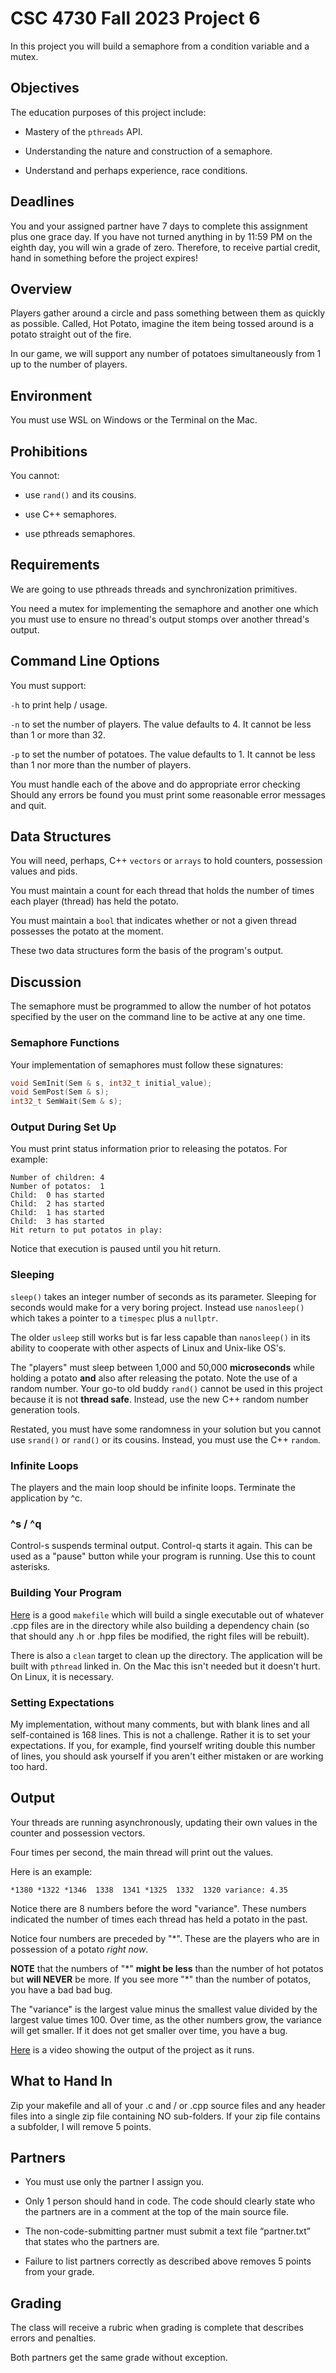# CSC 4730 Fall 2023 Project 6

In this project you will build a semaphore from a condition variable
and a mutex.

## Objectives

The education purposes of this project include:

* Mastery of the `pthreads` API.

* Understanding the nature and construction of a semaphore.

* Understand and perhaps experience, race conditions.

## Deadlines

You and your assigned partner have 7 days to complete this assignment
plus one grace day. If you have not turned anything in by 11:59 PM on
the eighth day, you will win a grade of zero. Therefore, to receive
partial credit, hand in something before the project expires!

## Overview

Players gather around a circle and pass something between them as
quickly as possible. Called, Hot Potato, imagine the item being
tossed around is a potato straight out of the fire.

In our game, we will support any number of potatoes simultaneously
from 1 up to the number of players.

## Environment

You must use WSL on Windows or the Terminal on the Mac.

## Prohibitions

You cannot:

* use `rand()` and its cousins.

* use C++ semaphores.

* use pthreads semaphores.

## Requirements

We are going to use pthreads threads and synchronization primitives.

You need a mutex for implementing the semaphore and another one
which you must use to ensure no thread's output stomps over
another thread's output.

## Command Line Options

You must support:

`-h` to print help / usage.

`-n` to set the number of players. The value defaults to 4. It cannot
be less than 1 or more than 32.

`-p` to set the number of potatoes. The value defaults to 1. It cannot
be less than 1 nor more than the number of players.

You must handle each of the above and do appropriate error checking
Should any errors be found you must print some reasonable error
messages and quit.

## Data Structures

You will need, perhaps, C++ `vectors` or `arrays` to hold counters,
possession values and pids.

You must maintain a count for each thread that holds the number of times
each player (thread) has held the potato.

You must maintain a `bool` that indicates whether or not a given thread
possesses the potato at the moment.

These two data structures form the basis of the program's output.

## Discussion

The semaphore must be programmed to allow the number of hot
potatos specified by the user on the command line to be active
at any one time.

### Semaphore Functions

Your implementation of semaphores must follow these signatures:

```c++
void SemInit(Sem & s, int32_t initial_value);
void SemPost(Sem & s);
int32_t SemWait(Sem & s);
```

### Output During Set Up

You must print status information prior to releasing the
potatos. For example:

```text
Number of children: 4
Number of potatos:  1
Child:  0 has started
Child:  2 has started
Child:  1 has started
Child:  3 has started
Hit return to put potatos in play: 
```

Notice that execution is paused until you hit return.

### Sleeping

`sleep()` takes an integer number of seconds as its parameter. Sleeping
for seconds would make for a very boring project. Instead use
`nanosleep()` which takes a pointer to a `timespec` plus a `nullptr`.

The older `usleep` still works but is far less capable than
`nanosleep()` in its ability to cooperate with other aspects of Linux
and Unix-like OS's.

The "players" must sleep between 1,000 and 50,000 **microseconds**
while holding a potato **and** also after releasing the potato. Note
the use of a random number. Your go-to old buddy `rand()` cannot be used
in this project because it is not **thread safe**. Instead, use the new
C++ random number generation tools.

Restated, you must have some randomness in your solution but you cannot
use `srand()` or `rand()` or its cousins. Instead, you must use the C++
`random`.

### Infinite Loops

The players and the main loop should be infinite loops. Terminate
the application by ^c.

### ^s / ^q

Control-s suspends terminal output. Control-q starts it again.
This can be used as a "pause" button while your program is
running. Use this to count asterisks.

### Building Your Program

[Here](./makefile) is a good `makefile` which will build a single
executable out of whatever .cpp files are in the directory while also
building a dependency chain (so that should any .h or .hpp files be
modified, the right files will be rebuilt). 

There is also a `clean` target to clean up the directory. The
application will be built with `pthread` linked in. On the Mac this
isn't needed but it doesn't hurt. On Linux, it is necessary.

### Setting Expectations

My implementation, without many comments, but with blank lines
and all self-contained is 168 lines. This is not a challenge.
Rather it is to set your expectations. If you, for example,
find yourself writing double this number of lines, you should
ask yourself if you aren't either mistaken or are working too
hard.

## Output

Your threads are running asynchronously, updating their own values in
the counter and possession vectors.

Four times per second, the main thread will print out the values.

Here is an example:

```text
*1380 *1322 *1346  1338  1341 *1325  1332  1320 variance: 4.35
```

Notice there are 8 numbers before the word "variance". These numbers
indicated the number of times each thread has held a potato in the past.

Notice four numbers are preceded by "\*". These are the players who are
in possession of a potato *right now*. 

**NOTE** that the numbers of "\*" **might be less** than the number of
hot potatos but **will NEVER** be more. If you see more "\*" than the
number of potatos, you have a bad bad bug.

The "variance" is the largest value minus the smallest value divided by
the largest value times 100. Over time, as the other numbers grow, the
variance will get smaller. If it does not get smaller over time, you
have a bug.

[Here](https://youtu.be/L8NWEZCKJMk) is a video showing the
output of the project as it runs.

## What to Hand In

Zip your makefile and all of your .c and / or .cpp source files and any
header files into a single zip file containing NO sub-folders. If your
zip file contains a subfolder, I will remove 5 points.

## Partners

* You must use only the partner I assign you.

* Only 1 person should hand in code. The code should clearly state who the partners are in a comment at the top of the main source file.

* The non-code-submitting partner must submit a text file “partner.txt” that states who the partners are.

* Failure to list partners correctly as described above removes 5 points from your grade.

## Grading

The class will receive a rubric when grading is complete that describes errors and penalties.

Both partners get the same grade without exception.
